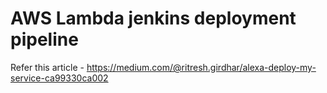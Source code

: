 # AWS Lambda jenkins deployment pipeline

Refer this article - https://medium.com/@ritresh.girdhar/alexa-deploy-my-service-ca99330ca002 
